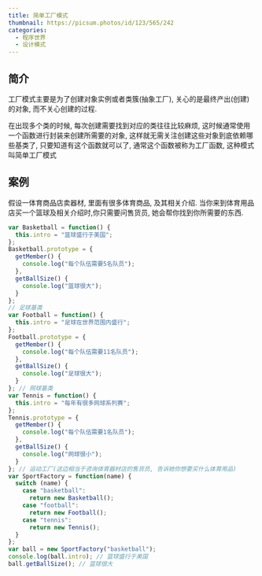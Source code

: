 ```yaml
---
title: 简单工厂模式
thumbnail: https://picsum.photos/id/123/565/242
categories:
  - 程序世界
  - 设计模式
---
```


## 简介

工厂模式主要是为了创建对象实例或者类簇(抽象工厂), 关心的是最终产出(创建)的对象, 而不关心创建的过程.

在出现多个类的时候, 每次创建需要找到对应的类往往比较麻烦, 这时候通常使用一个函数进行封装来创建所需要的对象,
这样就无需关注创建这些对象到底依赖哪些基类了, 只要知道有这个函数就可以了, 通常这个函数被称为工厂函数,
这种模式叫简单工厂模式

<!--more-->

## 案例

假设一体育商品店卖器材, 里面有很多体育商品, 及其相关介绍. 当你来到体育用品店买一个篮球及相关介绍时,你只需要问售货员, 她会帮你找到你所需要的东西.

```javascript
var Basketball = function() {
  this.intro = "篮球盛行于美国";
};
Basketball.prototype = {
  getMember() {
    console.log("每个队伍需要5名队员");
  },
  getBallSize() {
    console.log("篮球很大");
  }
};
// 足球基类
var Football = function() {
  this.intro = "足球在世界范围内盛行";
};
Football.prototype = {
  getMember() {
    console.log("每个队伍需要11名队员");
  },
  getBallSize() {
    console.log("足球很大");
  }
}; // 网球基类
var Tennis = function() {
  this.intro = "每年有很多网球系列赛";
};
Tennis.prototype = {
  getMember() {
    console.log("每个队伍需要1名队员");
  },
  getBallSize() {
    console.log("网球很小");
  }
}; // 运动工厂(这边相当于咨询体育器材店的售货员, 告诉她你想要买什么体育用品)
var SportFactory = function(name) {
  switch (name) {
    case "basketball":
      return new Basketball();
    case "football":
      return new Football();
    case "tennis":
      return new Tennis();
  }
};
var ball = new SportFactory("basketball");
console.log(ball.intro); // 篮球盛行于美国
ball.getBallSize(); // 篮球很大
```
